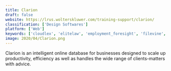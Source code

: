 ```yaml
---
title: Clarion
draft: false 
website: https://lrus.wolterskluwer.com/training-support/clarion/
classification: ['Design Softwares']
platform: ['Web']
keywords: ['cloudlex', 'elitelaw', 'employment_foresight', 'filevine', 'ismartlaw', 'laws/pro', 'lex247', 'lawpay', 'mycase', 'elawsoftware']
image: 2020/04/Clarion.png
---
```

Clarion is an intelligent online database for businesses designed to scale up productivity, efficiency as well as handles the wide range of clients-matters with advice.